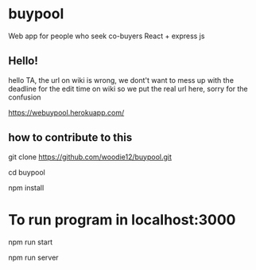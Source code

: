 # buypool
Web app for people who seek co-buyers React + express js

## Hello!
hello TA, the url on wiki is wrong, we dont't want to mess up with the deadline for the edit time on wiki so we put the real url here, sorry for the confusion

https://webuypool.herokuapp.com/


## how to contribute to this 

git clone https://github.com/woodie12/buypool.git

cd buypool

npm install

# To run program in localhost:3000

npm run start

npm run server

